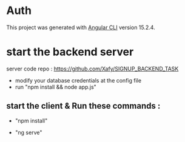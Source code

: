 # Auth

This project was generated with [Angular CLI](https://github.com/angular/angular-cli) version 15.2.4.

# start the backend server 

server code repo : https://github.com/Xafy/SIGNUP_BACKEND_TASK
- modify your database credentials at the config file
- run "npm install && node app.js"

## start the client & Run these commands : 

- "npm install"

- "ng serve"
